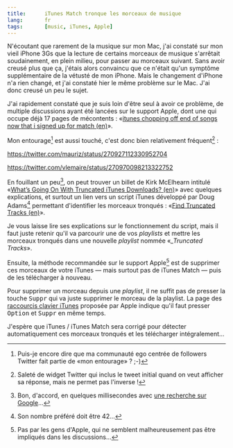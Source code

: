 ```yaml
---
title:      iTunes Match tronque les morceaux de musique
lang:       fr
tags:       [music, iTunes, Apple]
---
```


N'écoutant que rarement de la musique sur mon Mac, j'ai constaté sur mon vieil iPhone 3Gs que la lecture de certains morceaux de musique s'arrêtait soudainement, en plein milieu, pour passer au morceaux suivant. Sans avoir creusé plus que ça, j'étais alors convaincu que ce n'était qu'un symptôme supplémentaire de la vétusté de mon iPhone. Mais le changement d'iPhone n'a rien changé, et j'ai constaté hier le même problème sur le Mac. J'ai donc creusé un peu le sujet.

J'ai rapidement constaté que je suis loin d'être seul à avoir ce problème, de multiple discussions ayant été lancées sur le support Apple, dont une qui occupe déjà 17 pages de mécontents : «[itunes chopping off end of songs now that i signed up for match (en)](https://discussions.apple.com/message/16872529#16872529)».

Mon entourage[^1] est aussi touché, c'est donc bien relativement fréquent[^2] :

https://twitter.com/mauriz/status/270927112330952704

https://twitter.com/vlemaire/status/270970098213322752

En fouillant un peu[^3], on peut trouver un billet de Kirk McElhearn intitulé «[What’s Going On With Truncated iTunes Downloads? (en)](http://www.mcelhearn.com/2012/07/30/whats-going-on-with-truncated-itunes-downloads/)» avec quelques explications, et surtout un lien vers un script iTunes développé par Doug Adams[^4] permettant d'identifier les morceaux tronqués : «[Find Truncated Tracks (en)](http://dougscripts.com/itunes/2012/10/find-truncated-tracks/)».

Je vous laisse lire ses explications sur le fonctionnement du script, mais il faut juste retenir qu'il va parcourir une de vos *playlists* et mettre les morceaux tronqués dans une nouvelle *playlist* nommée «*_Truncated Tracks*».

Ensuite, la méthode recommandée sur le support Apple[^5] est de supprimer ces morceaux de votre iTunes — mais surtout pas de iTunes Match — puis de les télécharger à nouveau.

Pour supprimer un morceau depuis une *playlist*, il ne suffit pas de presser la touche <kbd>Suppr</kbd> qui va juste supprimer le morceau de la playlist. La page des [raccourcis clavier iTunes](http://www.apple.com/fr/itunes/how-to/shortcuts.html) proposée par Apple indique qu'il faut presser <kbd>Option</kbd> et <kbd>Suppr</kbd> en même temps.

J'espère que iTunes / iTunes Match sera corrigé pour détecter automatiquement ces morceaux tronqués et les télécharger intégralement…

[^1]: Puis-je encore dire que ma communauté ego centrée de followers Twitter fait partie de «mon entourage» ? ;-)

[^2]: Saleté de widget Twitter qui inclus le tweet initial quand on veut afficher sa réponse, mais ne permet pas l'inverse !

[^3]: Bon, d'accord, en quelques millisecondes avec [une recherche sur Google](https://www.google.fr/search?q=itunes+match+truncated)…

[^4]: Son nombre préféré doit être 42…

[^5]: Pas par les gens d'Apple, qui ne semblent malheureusement pas être impliqués dans les discussions…
